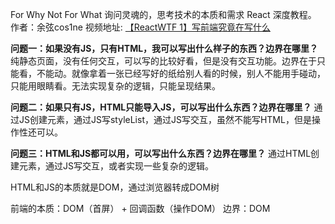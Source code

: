 For Why Not For What 
询问灵魂的，思考技术的本质和需求 React 深度教程。
作者：余弦cos1ne
视频地址: [【ReactWTF 1】写前端究竟在写什么](https://www.bilibili.com/video/BV1ez42167n7/?spm_id_from=333.337.search-card.all.click&vd_source=5f3268493635217124803b2deaf0955b)

**问题一：如果没有JS，只有HTML，我可以写出什么样子的东西？边界在哪里？**
纯静态页面，没有任何交互，可以写的比较好看，但是没有交互功能。边界在于只能看，不能动。就像拿着一张已经写好的纸给别人看的时候，别人不能用手碰动，只能用眼睛看。无法实现复杂的逻辑，只能呈现结果。

**问题二：如果只有JS，HTML只能导入JS，可以写出什么东西？边界在哪里？**
通过JS创建元素，通过JS写styleList，通过JS写交互，虽然不能写HTML，但是操作性还可以。

**问题三：HTML和JS都可以用，可以写出什么东西？边界在哪里？**
通过HTML创建元素，通过JS写交互，或者实现一些复杂的逻辑。


HTML和JS的本质就是DOM，通过浏览器转成DOM树

前端的本质：DOM（首屏） + 回调函数（操作DOM）
边界：DOM
